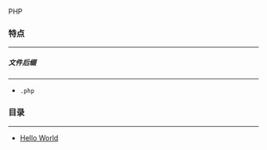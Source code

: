 PHP

### 特点
---
##### 文件后缀
---
* `.php`

### 目录
---
* [Hello World](https://github.com/PFei-He/Language-Study-Note/tree/master/PHP/Hello%20World)
